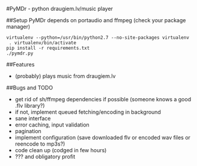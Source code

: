 #PyMDr - python draugiem.lv/music player

##Setup
PyMDr depends on portaudio and ffmpeg (check your package manager)

    virtualenv --python=/usr/bin/python2.7 --no-site-packages virtualenv
     . virtualenv/bin/activate
    pip install -r requirements.txt
    ./pymdr.py

##Features
* (probably) plays music from draugiem.lv

##Bugs and TODO
* get rid of sh/ffmpeg dependencies if possible (someone knows a good .flv library?)
* if not, implement queued fetching/encoding in background
* sane interface
* error caching, input validation
* pagination
* implement configuration (save downloaded flv or encoded wav files or reencode to mp3s?)
* code clean up (codged in few hours)
* ??? and obligatory profit
